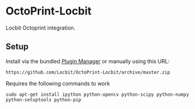 # OctoPrint-Locbit

Locbit Octoprint integration.

## Setup

Install via the bundled [Plugin Manager](https://github.com/foosel/OctoPrint/wiki/Plugin:-Plugin-Manager)
or manually using this URL:

    https://github.com/Locbit/OctoPrint-Locbit/archive/master.zip

Requires the following commands to work

    sudo apt-get install ipython python-opencv python-scipy python-numpy python-setuptools python-pip
